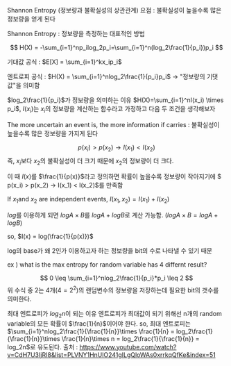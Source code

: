Shannon Entropy (정보량과 불확실성의 상관관계)
요점 : 불확실성이 높을수록 많은 정보량을 얻게 된다

Shannon Entropy : 정보량을 측정하는 대표적인 방법

$$ H(X) = -\sum_{i=1}^np_ilog_2p_i=\sum_{i=1}^n(log_2\frac{1}{p_i})p_i $$

기대값 공식 : $E[X] = \sum_{i=1}^kx_ip_i$

엔트로피 공식 : $H(X) = \sum_{i=1}^nlog_2\frac{1}{p_i}p_i$ → "정보량의 기댓값"을 의미함

$log_2\frac{1}{p_i}$가 정보량을 의미하는 이유
$H(X)=\sum_{i=1}^nI(x_i) \times p_i$, $I(x_i)$는 $x_i$의 정보량을 계산하는 함수라고 가정하고 다음 두 조건을 생각해보자

The more uncertain an event is, the more information if carries : 불확실성이 높을수록 많은 정보량을 가지게 된다 

$$ p(x_i) > p(x_2) → I(x_1) < I(x_2) $$ 즉, $x_i$보다 $x_2$의 불확실성이 더 크기 때문에 $x_2$의 정보량이 더 크다.

이 때 $I(x)$를 $\frac{1}{p(x)}$라고 정의하면 확률이 높을수록 정보량이 작아지기에 $ p(x_i) > p(x_2) → I(x_1) < I(x_2)$를 만족함

If $x_1$and $x_2$ are independent events, $I(x_1,x_2) = I(x_1)+I(x_2)$

$log$를 이용하게 되면 $log A \times B$를 $logA+logB$로 계산 가능함. ($log A \times B=logA+logB$)

so, $I(x) = log(\frac{1}{p(x)})$

log의 base가 왜 2인가
이용하고자 하는 정보량을 bit의 수로 나타낼 수 있기 때문

ex ) what is the max entropy for random variable has 4 differnt result? 

$$ 0 \leq \sum_{i=1}^nlog_2\frac{1}{p_i}*p_i \leq 2 $$ 위 수식 중 2는 4개($4=2^2$)의 랜덤변수의 정보량을 저장하는데 필요한 bit의 갯수를 의미한다.

최대 엔트로피가 $log_2n$이 되는 이유 엔트로피가 최대값이 되기 위해선 n개의 random variable의 모든 확률이 $\frac{1}{n}$이어야 한다. so, 최대 엔트로피는 $\sum_{i=1}^nlog_2\frac{1}{\frac{1}{n}}\times \frac{1}{n} = log_2\frac{1}{\frac{1}{n}}\times \frac{1}{n}\times n = log_2\frac{1}{\frac{1}{n}} = log_2n$로 유도된다.
출처 : https://www.youtube.com/watch?v=CdH7U3IjRI8&list=PLVNY1HnUlO241gILgQloWAs0xrrkqQfKe&index=51
